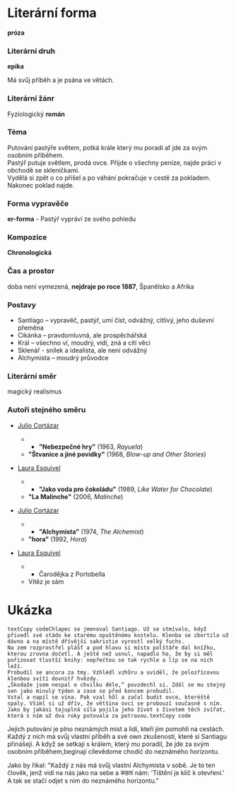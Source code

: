 # **Literární forma**

**próza**

### **Literární druh**

**epika**

Má svůj příběh a je psána ve větách.

### **Literární žánr**

Fyziologický **román**

### Téma

Putování pastýře světem, potká krále který mu poradí ať jde za svým osobním příběhem.  
Pastýř putuje světlem, prodá ovce. Přijde o všechny peníze, najde práci v obchodě se skleničkami.  
Vydělá si zpět o co přišel a po váhání pokračuje v cestě za pokladem. Nakonec poklad najde.

### Forma vypravěče

**er-forma** - Pastýř vypráví ze svého pohledu

### Kompozice

**Chronologická**

### Čas a prostor

doba není vymezená, **nejdraje po roce 1887**, Španělsko a Afrika

### Postavy

- Santiago – vypravěč, pastýř, umí číst, odvážný, citlivý, jeho duševní přeměna
- Cikánka – pravdomluvná, ale prospěchářská
- Král – všechno ví, moudrý, vidí, zná a cítí věci
- Sklenář - snílek a idealista, ale není odvážný
- Alchymista – moudrý průvodce

### Literární směr

magický realismus

### Autoři stejného směru

- [Julio Cortázar](https://cs.wikipedia.org/wiki/Julio_Cort%C3%A1zar "Julio Cortázar")
    
    - - **"Nebezpečné hry"** (1963, _Rayuela_)
    - **"Štvanice a jiné povídky"** (1968, _Blow-up and Other Stories_)
- [Laura Esquivel](https://cs.wikipedia.org/wiki/Laura_Esquivel "Laura Esquivel")
    
    - - **"Jako voda pro čokoládu"** (1989, _Like Water for Chocolate_)
    - **"La Malinche"** (2006, _Malinche_)
- [Julio Cortázar](https://cs.wikipedia.org/wiki/Julio_Cort%C3%A1zar "Julio Cortázar")
    
    - - **"Alchymista"** (1974, _The Alchemist_)
    - **"hora"** (1992, _Hora_)
- [Laura Esquivel](https://cs.wikipedia.org/wiki/Laura_Esquivel "Laura Esquivel")
    
    - - Čarodějka z Portobella
    - Vítěz je sám

# Ukázka

```text
textCopy codeChlapec se jmenoval Santiago. Už se stmívalo, když přivedl své stádo ke starému opuštěnému kostelu. Klenba se zbortila už dávno a na místě dřívější sakristie vyrostl velký fuchs. 
Na zem rozprostřel plášť a pod hlavu si místo polštáře dal knížku, kterou zrovna dočetl. A ještě než usnul, napadlo ho, že by si měl pořizovat tlustší knihy: nepřečtou se tak rychle a líp se na nich leží.
Probudil se ancora za tmy. Vzhlédl vzhůru a uviděl, že polozřícovou klenbou svítí dovnitř hvězdy.
„Škodaže jsem nespal o chvilku déle,“ povzdechl si. Zdál se mu stejný sen jako minulý týden a zase se před koncem probudil. 
Vstal a napil se vína. Pak vzal hůl a začal budit ovce, kteréště spaly. Všiml si už dřív, že většina ovcí se probouzí současně s ním. Jako by jakási tajuplná síla pojila jeho život s životem těch zvířat, která s ním už dva roky putovala za potravou.textCopy code
```

Jejich putování je plno neznámých míst a lidí, kteří jim pomohli na cestách. Každý z nich má svůj vlastní příběh a své own zkušenosti, které si Santiagu přinášejí. A když se setkají s králem, který mu poradil, že jde za svým osobním příběhem,beginají cílevědome chodić do neznámého horizontu.

Jako by říkal: "Každý z nás má svůj vlastní Alchymista v sobě. Je to ten člověk, jenž vidí na nás jako na sebe a कहतí nám: 'Tištění je klíč k otevření.' A tak se stačí odjet s nim do neznámého horizontu."